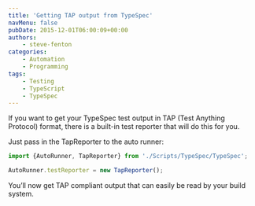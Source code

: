 ```yaml
---
title: 'Getting TAP output from TypeSpec'
navMenu: false
pubDate: 2015-12-01T06:00:09+00:00
authors:
    - steve-fenton
categories:
    - Automation
    - Programming
tags:
    - Testing
    - TypeScript
    - TypeSpec
---
```


If you want to get your TypeSpec test output in TAP (Test Anything Protocol) format, there is a built-in test reporter that will do this for you.

Just pass in the TapReporter to the auto runner:

```typescript
import {AutoRunner, TapReporter} from './Scripts/TypeSpec/TypeSpec';

AutoRunner.testReporter = new TapReporter();
```

You’ll now get TAP compliant output that can easily be read by your build system.
